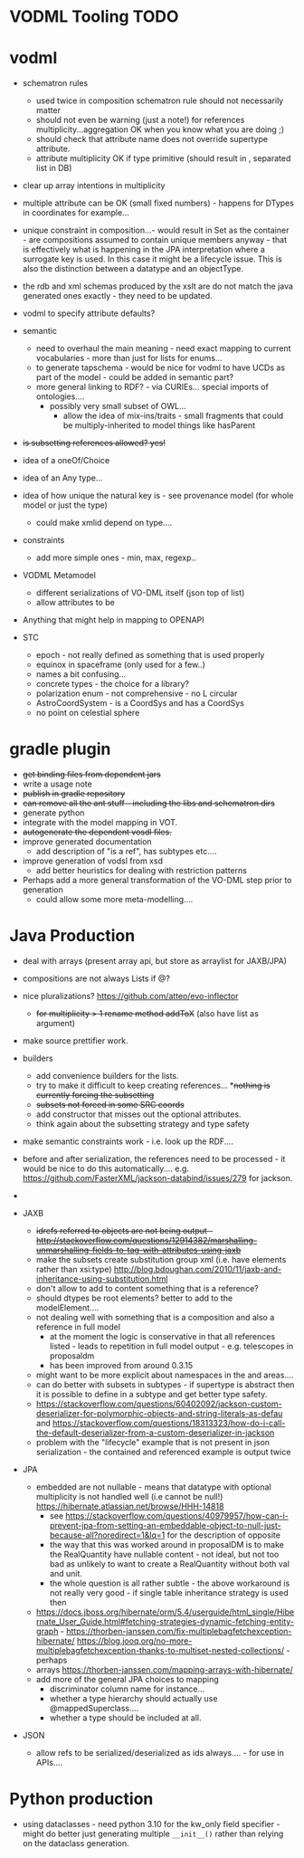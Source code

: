 VODML Tooling TODO
==================

# vodml

* schematron rules
  * used twice in composition schematron rule should not necessarily matter
  * should not even be warning (just a note!) for references multiplicity...aggregation OK when you know what you are doing ;)
  * should check that attribute name does not override supertype attribute.
  * attribute multiplicity OK if type primitive (should result in , separated list in DB)
* clear up array intentions in multiplicity
* multiple attribute can be OK (small fixed numbers) - happens for DTypes in coordinates for example...
* unique constraint in composition...- would result in Set as the container - are compositions assumed to contain unique members anyway - that is effectively what is happening in the JPA interpretation where a surrogate 
 key is used. In this case it might be a lifecycle issue. This is also the distinction between a datatype and an objectType.
* the rdb and xml schemas produced by the xslt are do not match the java generated ones exactly - they need to be updated.
* vodml to specify attribute defaults?
* semantic
  * need to overhaul the main meaning - need exact mapping to current vocabularies - more than just for lists for enums...
  * to generate tapschema - would be nice for vodml to have UCDs as part of the model - could be added in semantic part?
  * more general linking to RDF? - via CURIEs... special imports of ontologies....
    * possibly very small subset of OWL...
      * allow the idea of mix-ins/traits - small fragments that could be multiply-inherited to model things like hasParent
* ~~is subsetting references allowed? yes!~~
* idea of a oneOf/Choice
* idea of an Any type...
* idea of how unique the natural key is - see provenance model (for whole model or just the type)
  * could make xmlid depend on type....
* constraints
  * add more simple ones - min, max, regexp..
* VODML Metamodel
  * different serializations of VO-DML itself (json top of list)
  * allow attributes to be 
* Anything that might help in mapping to OPENAPI

* STC
  * epoch - not really defined as something that is used properly
  * equinox in spaceframe (only used for a few..)
  * names a bit confusing...
  * concrete types - the choice for a library?
  * polarization enum - not comprehensive - no L circular
  * AstroCoordSystem - is a CoordSys and has a CoordSys
  * no point on celestial sphere

# gradle plugin

* ~~get binding files from dependent jars~~
* write a usage note
* ~~publish in gradle repository~~
* ~~can remove all the ant stuff - including the libs and schematron dirs~~
* generate python
* integrate with the model mapping in VOT.
* ~~autogenerate the dependent vosdl files.~~
* improve generated documentation
  * add description of "is a ref", has subtypes etc....
* improve generation of vodsl from xsd
  * add better heuristics for dealing with restriction patterns
* Perhaps add a more general transformation of the VO-DML step prior to generation
  * could allow some more meta-modelling....

# Java Production

* deal with arrays (present array api, but store as arraylist for JAXB/JPA)
* compositions are not always Lists if @?
* nice pluralizations? https://github.com/atteo/evo-inflector
  * ~~for multiplicity > 1 rename method addToX~~ (also have list as argument)
* make source prettifier work.
* builders
  * add convenience builders for the lists.
  * try to make it difficult to keep creating references...
  *~~nothing is currently forcing the subsetting~~
  * ~~subsets not forced in some SRC coords~~ 
  * add constructor that misses out the optional attributes.
  * think again about the subsetting strategy and type safety
* make semantic constraints work - i.e. look up the RDF....
* before and after serialization, the references need to be processed - it would be nice to do this automatically.... e.g. https://github.com/FasterXML/jackson-databind/issues/279 for jackson.
* 
* JAXB
  * ~~idrefs referred to objects are not being output - http://stackoverflow.com/questions/12914382/marshalling-unmarshalling-fields-to-tag-with-attributes-using-jaxb~~
  * make the subsets create substitution group xml (i.e. have elements rather than xsi:type) http://blog.bdoughan.com/2010/11/jaxb-and-inheritance-using-substitution.html
  * don't allow to add to content something that is a reference? 
  * should dtypes be root elements? better to add to the modelElement....
  * not dealing well with something that is a composition and also a reference in full model
    * at the moment the logic is conservative in that all references listed - leads to repetition in full model output - e.g. telescopes in proposaldm
    * has been improved from around 0.3.15
  * might want to be more explicit about namespaces in the <refs> and <content> areas....
  * can do better with subsets in subtypes - if supertype is abstract then it is possible to define in a subtype and get better type safety.
  * https://stackoverflow.com/questions/60402092/jackson-custom-deserializer-for-polymorphic-objects-and-string-literals-as-defau and https://stackoverflow.com/questions/18313323/how-do-i-call-the-default-deserializer-from-a-custom-deserializer-in-jackson
  * problem with the "lifecycle" example that is not present in json serialization - the contained and referenced example is output twice 


* JPA 
  * embedded are not nullable - means that datatype with optional multiplicity is not handled well (i.e cannot be null!) https://hibernate.atlassian.net/browse/HHH-14818
    * see https://stackoverflow.com/questions/40979957/how-can-i-prevent-jpa-from-setting-an-embeddable-object-to-null-just-because-all?noredirect=1&lq=1 for the description of opposite
    * the way that this was worked around in proposalDM is to make the RealQuantity have nullable content - not ideal, but not too bad as unlikely to want to create a RealQuantity without both val and unit.
    * the whole question is all rather subtle - the above workaround is not really very good - if single table inheritance strategy is used then
  * https://docs.jboss.org/hibernate/orm/5.4/userguide/html_single/Hibernate_User_Guide.html#fetching-strategies-dynamic-fetching-entity-graph - 
    https://thorben-janssen.com/fix-multiplebagfetchexception-hibernate/
    https://blog.jooq.org/no-more-multiplebagfetchexception-thanks-to-multiset-nested-collections/ - perhaps
  * arrays https://thorben-janssen.com/mapping-arrays-with-hibernate/
  * add more of the general JPA choices to mapping
    * discriminator column name for instance...
    * whether a type hierarchy should actually use @mappedSuperclass....
    * whether a type should be included at all.


* JSON
  * allow refs to be serialized/deserialized as ids always.... - for use in APIs....
  

# Python production

* using dataclasses - need python 3.10 for the kw_only field specifier - might do better just generating multiple  `__init__()` rather than relying on the dataclass generation.